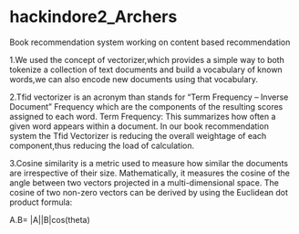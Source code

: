 # hackindore2_Archers
Book recommendation system working on content based recommendation

1.We used the concept of vectorizer,which provides a simple way to both tokenize a collection of text documents and build a vocabulary of known words,we can also encode new documents using that vocabulary. 

2.Tfid vectorizer is an acronym than stands for “Term Frequency – Inverse Document” Frequency which are the components of the resulting scores assigned to each word. Term Frequency: This summarizes how often a given word appears within a document.
In our book recommendation system the Tfid Vectorizer is reducing the overall weightage of each component,thus reducing the load of calculation.

3.Cosine similarity is a metric used to measure how similar the documents are irrespective of their size. Mathematically, it measures the cosine of the angle between two vectors projected in a multi-dimensional space.
The cosine of two non-zero vectors can be derived by using the Euclidean dot product formula:

A.B= |A||B|cos(theta)
